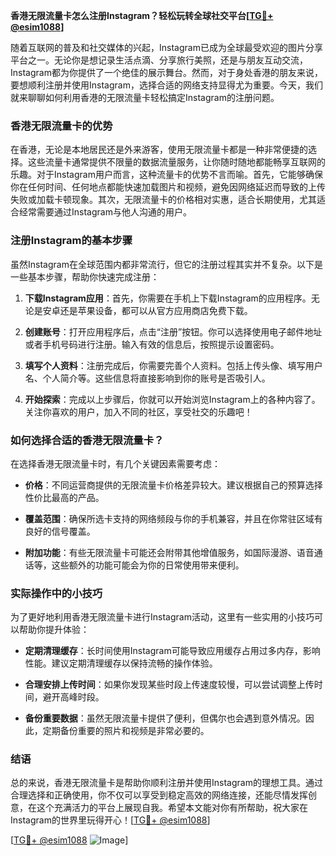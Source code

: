 **香港无限流量卡怎么注册Instagram？轻松玩转全球社交平台[[TG💪+ @esim1088](https://t.me/s/esim1088)]**

随着互联网的普及和社交媒体的兴起，Instagram已成为全球最受欢迎的图片分享平台之一。无论你是想记录生活点滴、分享旅行美照，还是与朋友互动交流，Instagram都为你提供了一个绝佳的展示舞台。然而，对于身处香港的朋友来说，要想顺利注册并使用Instagram，选择合适的网络支持显得尤为重要。今天，我们就来聊聊如何利用香港的无限流量卡轻松搞定Instagram的注册问题。

### 香港无限流量卡的优势

在香港，无论是本地居民还是外来游客，使用无限流量卡都是一种非常便捷的选择。这些流量卡通常提供不限量的数据流量服务，让你随时随地都能畅享互联网的乐趣。对于Instagram用户而言，这种流量卡的优势不言而喻。首先，它能够确保你在任何时间、任何地点都能快速加载图片和视频，避免因网络延迟而导致的上传失败或加载卡顿现象。其次，无限流量卡的价格相对实惠，适合长期使用，尤其适合经常需要通过Instagram与他人沟通的用户。

### 注册Instagram的基本步骤

虽然Instagram在全球范围内都非常流行，但它的注册过程其实并不复杂。以下是一些基本步骤，帮助你快速完成注册：

1. **下载Instagram应用**：首先，你需要在手机上下载Instagram的应用程序。无论是安卓还是苹果设备，都可以从官方应用商店免费下载。

2. **创建账号**：打开应用程序后，点击“注册”按钮。你可以选择使用电子邮件地址或者手机号码进行注册。输入有效的信息后，按照提示设置密码。

3. **填写个人资料**：注册完成后，你需要完善个人资料。包括上传头像、填写用户名、个人简介等。这些信息将直接影响到你的账号是否吸引人。

4. **开始探索**：完成以上步骤后，你就可以开始浏览Instagram上的各种内容了。关注你喜欢的用户，加入不同的社区，享受社交的乐趣吧！

### 如何选择合适的香港无限流量卡？

在选择香港无限流量卡时，有几个关键因素需要考虑：

- **价格**：不同运营商提供的无限流量卡价格差异较大。建议根据自己的预算选择性价比最高的产品。
  
- **覆盖范围**：确保所选卡支持的网络频段与你的手机兼容，并且在你常驻区域有良好的信号覆盖。

- **附加功能**：有些无限流量卡可能还会附带其他增值服务，如国际漫游、语音通话等，这些额外的功能可能会为你的日常使用带来便利。

### 实际操作中的小技巧

为了更好地利用香港无限流量卡进行Instagram活动，这里有一些实用的小技巧可以帮助你提升体验：

- **定期清理缓存**：长时间使用Instagram可能导致应用缓存占用过多内存，影响性能。建议定期清理缓存以保持流畅的操作体验。

- **合理安排上传时间**：如果你发现某些时段上传速度较慢，可以尝试调整上传时间，避开高峰时段。

- **备份重要数据**：虽然无限流量卡提供了便利，但偶尔也会遇到意外情况。因此，定期备份重要的照片和视频是非常必要的。

### 结语

总的来说，香港无限流量卡是帮助你顺利注册并使用Instagram的理想工具。通过合理选择和正确使用，你不仅可以享受到稳定高效的网络连接，还能尽情发挥创意，在这个充满活力的平台上展现自我。希望本文能对你有所帮助，祝大家在Instagram的世界里玩得开心！[[TG💪+ @esim1088](https://t.me/s/esim1088)]

[[TG💪+ @esim1088](https://t.me/s/esim1088) ![Image](https://i.postimg.cc/4NQfJmqS/Snipaste-2025-05-13-00-14-12.png)]